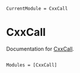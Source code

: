 ```@meta
CurrentModule = CxxCall
```

# CxxCall

Documentation for [CxxCall](https://github.com/jw3126/CxxCall.jl).

```@index
```

```@autodocs
Modules = [CxxCall]
```
